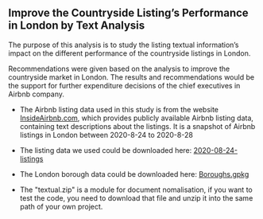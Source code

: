 ## Improve the Countryside Listing’s Performance in London by Text Analysis
The purpose of this analysis is to study the listing textual information’s impact on the different performance of the countryside listings in London.

Recommendations were given based on the analysis to improve the countryside market in London. The results and recommendations would be the support for further expenditure decisions of the chief executives in Airbnb company.

* The Airbnb listing data used in this study is from the website [InsideAirbnb.com](http://insideairbnb.com/get-the-data.html), which provides publicly available Airbnb listing data, containing text descriptions about the listings. It is a snapshot of Airbnb listings in London between 2020-8-24 to 2020-8-28

* The listing data we used could be downloaded here: [2020-08-24-listings](https://github.com/jreades/i2p/raw/master/data/src/2020-08-24-listings.csv.gz)

* The London borough data could be downloaded here: [Boroughs.gpkg](https://github.com/jreades/fsds/raw/master/data/src/Boroughs.gpkg)
* The "textual.zip" is a module for document nomalisation, if you want to test the code, you need to download that file and unzip it into the same path of your own project.


